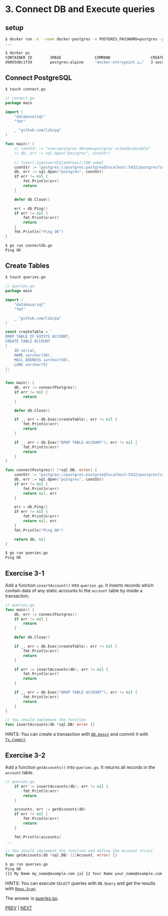 # 3. Connect DB and Execute queries

## setup

```sh
$ docker run -d --name docker-postgres -e POSTGRES_PASSWORD=postgres -p 5432:5432 postgres:alpine
...

$ docker ps
CONTAINER ID        IMAGE               COMMAND                  CREATED             STATUS              PORTS                    NAMES
d9065d8c1f30        postgres:alpine     "docker-entrypoint.s…"   3 seconds ago       Up 4 seconds        0.0.0.0:5432->5432/tcp   docker-postgres
```

## Connect PostgreSQL

```sh
$ touch connect.go
```

```go
// connect.go
package main

import (
	"database/sql"
	"fmt"

	_ "github.com/lib/pq"
)

func main() {
	// connStr := "user=postgres dbname=postgres sslmode=disable"
	// db, err := sql.Open("postgres", connStr)
	
	// [user]:[password]@[address]/[DB name]
	connStr := "postgres://postgres:postgres@localhost:5432/postgres?sslmode=disable"
	db, err := sql.Open("postgres", connStr)
	if err != nil {
		fmt.Println(err)
		return
	}

	defer db.Close()

	err = db.Ping()
	if err != nil {
		fmt.Println(err)
		return
	}
	fmt.Println("Ping OK")
}
```

```sh
$ go run connectdb.go
Ping OK
```

## Create Tables

```sh
$ touch queries.go
```

```go
// queries.go
package main

import (
	"database/sql"
	"fmt"

	_ "github.com/lib/pq"
)

const createTable = `
DROP TABLE IF EXISTS ACCOUNT;
CREATE TABLE ACCOUNT
(
	ID serial,
	NAME varchar(50),
	MAIL_ADDRESS varchar(50),
	LANG varchar(5)
);
`

func main() {
	db, err := connectPostgres()
	if err != nil {
		return
	}

	defer db.Close()

	if _, err = db.Exec(createTable); err != nil {
		fmt.Println(err)
		return
	}

	if _, err = db.Exec("DROP TABLE ACCOUNT"); err != nil {
		fmt.Println(err)
		return
	}
}

func connectPostgres() (*sql.DB, error) {
	connStr := "postgres://postgres:postgres@localhost:5432/postgres?sslmode=disable"
	db, err := sql.Open("postgres", connStr)
	if err != nil {
		fmt.Println(err)
		return nil, err
	}

	err = db.Ping()
	if err != nil {
		fmt.Println(err)
		return nil, err
	}
	fmt.Println("Ping OK")

	return db, nil
}
```

```sh
$ go run queries.go
Ping OK
```

## Exercise 3-1

Add a function `insertAccount()` into `queries.go`. It inserts records which contain data of any static accounts to the `account` table by inside a transaction.

```go
// queries.go
func main() {
	db, err := connectPostgres()
	if err != nil {
		return
	}

	defer db.Close()

	if _, err = db.Exec(createTable); err != nil {
		fmt.Println(err)
		return
	}

	if err := insertAccounts(db); err != nil {
		fmt.Println(err)
		return
	}

	if _, err = db.Exec("DROP TABLE ACCOUNT"); err != nil {
		fmt.Println(err)
		return
	}
}

// You should implement the function
func insertAccounts(db *sql.DB) error {}
```

HINTS: You can create a transaction with [`DB.begin`](https://golang.org/pkg/database/sql/#DB.Begin) and commit it with [`Tx.Commit`](https://golang.org/pkg/database/sql/#Tx.Commit).

## Exercise 3-2

Add a function `getAccounts()` into `queries.go`. It returns all records in the `account` table.

```go
// queries.go
	if err := insertAccounts(db); err != nil {
		fmt.Println(err)
		return
	}

	accounts, err := getAccounts(db)
	if err != nil {
		fmt.Println(err)
		return
	}

	fmt.Println(accounts)
...

// You should implement the function and define the Account struct
func getAccounts(db *sql.DB) ([]Account, error) {}
```

```sh
$ go run queries.go
Ping OK
[{1 My Name my_name@example.com ja} {2 Your Name your_name@example.com en}]
```

HINTS: You can execute `SELECT` queries with `DB.Query` and get the results with [`Rows.Scan`](https://golang.org/pkg/database/sql/#Row.Scan).

The answer is [queries.go](main/queries.go).

[PREV](../02) | [NEXT](../04)
